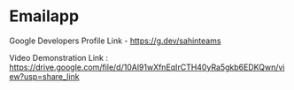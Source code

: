 # Emailapp


Google Developers Profile Link - https://g.dev/sahinteams

Video Demonstration Link : https://drive.google.com/file/d/10Al91wXfnEqIrCTH40yRa5gkb6EDKQwn/view?usp=share_link
